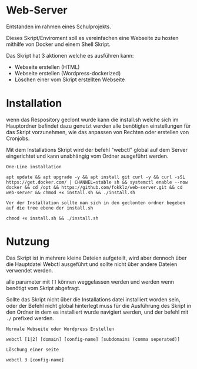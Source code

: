 # Web-Server

Entstanden im rahmen eines Schulprojekts.

Dieses Skript/Enviroment soll es vereinfachen eine Webseite zu hosten mithilfe von Docker und einem Shell Skript.

Das Skript hat 3 aktionen welche es ausführen kann:
- Webseite erstellen (HTML)
- Webseite erstellen (Wordpress-dockerized)
- Löschen einer vom Skript erstellten Webseite

# Installation

wenn das Respository geclont wurde kann die install.sh welche sich im Hauptordner befindet dazu genutzt werden alle benötigten einstellungen für das Skript vorzunehmen, wie das anpassen von Rechten oder erstellen von Cronjobs.

Mit dem Installations Skript wird der befehl "webctl" global auf dem Server eingerichtet und kann unabhängig vom Ordner ausgeführt werden.

`One-Line installation` 
```shell
apt update && apt upgrade -y && apt install git curl -y && curl -sSL https://get.docker.com/ | CHANNEL=stable sh && systemctl enable --now docker && cd /opt && https://github.com/fokklz/web-server.git && cd web-server && chmod +x install.sh && ./install.sh
```

`Vor der Installation sollte man sich in den geclonten ordner begeben auf die tree ebene der install.sh`

```shell
chmod +x install.sh && ./install.sh
```

# Nutzung

Das Skript ist in mehrere kleine Dateien aufgeteilt, wird aber dennoch über die Hauptdatei Webctl ausgeführt und sollte nicht über andere Dateien verwendet werden.

alle parameter mit `[]` können weggelassen werden und werden wenn benötigt vom Skript abgefragt.

Sollte das Skript nicht über die Installations datei installiert worden sein, oder der Befehl nicht global hinterlegt muss für die Ausführung des Skript in den Ordner in dem es installiert wurde navigiert werden, und der befehl mit `./` prefixed werden.

`Normale Webseite oder Wordpress Erstellen`
```shell
webctl [1|2] [domain] [config-name] [subdomains (comma seperated)]
```

`Löschung einer seite`
```shell
webctl 3 [config-name]
```